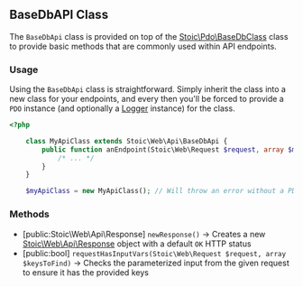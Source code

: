 ## BaseDbAPI Class
The `BaseDbApi` class is provided on top of the [Stoic\Pdo\BaseDbClass](https://github.com/zibings/stoic-php-pdo/blob/master/Pdo/BaseDbClass.php) class to
provide basic methods that are commonly used within API endpoints.

### Usage
Using the `BaseDbApi` class is straightforward.  Simply inherit the class into a new class for your
endpoints, and every then you'll be forced to provide a `PDO` instance (and optionally a [Logger](https://github.com/zibings/stoic-php-core/blob/master/Docs/Logging/index.md) instance)
for the class.

```php
<?php

	class MyApiClass extends Stoic\Web\Api\BaseDbApi {
		public function anEndpoint(Stoic\Web\Request $request, array $matches = null) : Stoic\Web\Api\Response {
			/* ... */
		}
	}

	$myApiClass = new MyApiClass(); // Will throw an error without a PDO object
```

### Methods
- [public:Stoic\Web\Api\Response] `newResponse()` -> Creates a new [Stoic\Web\Api\Response](response.md) object with a default `OK` HTTP status
- [public:bool] `requestHasInputVars(Stoic\Web\Request $request, array $keysToFind)` -> Checks the parameterized input from the given request to ensure it has the provided keys